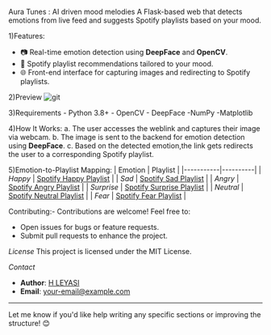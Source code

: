 Aura Tunes : AI driven mood melodies 
A Flask-based web that detects emotions from live feed and suggests Spotify playlists based on your mood.

1)Features:
- 📷 Real-time emotion detection using **DeepFace** and **OpenCV**.
- 🎵 Spotify playlist recommendations tailored to your mood.
- 🌐 Front-end interface for capturing images and redirecting to Spotify playlists.
  
2)Preview
![git](https://github.com/user-attachments/assets/463c72fe-73cc-4263-9a81-7fd7e68a3e72)

3)Requirements
        - Python 3.8+
        - OpenCV
        - DeepFace
        -NumPy
        -Matplotlib

4)How It Works:
     a. The user accesses the weblink and captures their image via webcam.
     b. The image is sent to the backend for emotion detection using **DeepFace**.
     c. Based on the detected emotion,the link gets redirects the user to a corresponding Spotify playlist.

5)Emotion-to-Playlist Mapping:
| Emotion   | Playlist |
|-----------|----------|
| *Happy* | [Spotify Happy Playlist](https://open.spotify.com/playlist/5ACAHVlMPRrgnnZ8temmIh?si=LlvE8RZfS92RY-fUbqAX_g) |
| *Sad*   | [Spotify Sad Playlist](https://open.spotify.com/playlist/0RkK2ZAXWD5HEmCJZ00i1G?si=Aa_r-9rwSZuxa1ji7z51Jw) |
| *Angry* | [Spotify Angry Playlist](https://open.spotify.com/playlist/5cwtgqs4L1fX8IKoQebfjJ?si=E4KoOSw1T3ShHyIhV4CabA) |
| *Surprise* | [Spotify Surprise Playlist](https://open.spotify.com/playlist/7vatYrf39uVaZ8G2cVtEik?si=mxgDHP14RSCGMsNSLbwTNA) |
| *Neutral* | [Spotify Neutral Playlist](https://open.spotify.com/playlist/4nqbYFYZOCospBb4miwHWy?si=2S0YqR26RJSRrmwKcvsjlQ) |
| *Fear* | [Spotify Fear Playlist](https://open.spotify.com/playlist/37i9dQZF1DXdpQPPZq3F7n?si=U-J5VJM6QbaWiDP9nExwnA) |


Contributing:-
Contributions are welcome! Feel free to:
- Open issues for bugs or feature requests.
- Submit pull requests to enhance the project.

*License*
This project is licensed under the MIT License.

*Contact*
- **Author**: [H LEYASI](https://github.com/your-)
- **Email**: your-email@example.com

---

Let me know if you'd like help writing any specific sections or improving the structure! 😊
